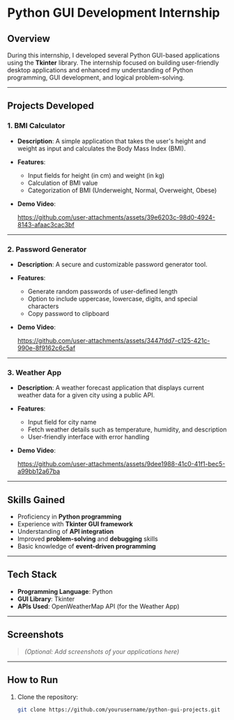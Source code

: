 # Python GUI Development Internship

## Overview

During this internship, I developed several Python GUI-based applications using the **Tkinter** library. The internship focused on building user-friendly desktop applications and enhanced my understanding of Python programming, GUI development, and logical problem-solving.

---

## Projects Developed

### 1. **BMI Calculator**
- **Description**: A simple application that takes the user's height and weight as input and calculates the Body Mass Index (BMI).
- **Features**:
  - Input fields for height (in cm) and weight (in kg)
  - Calculation of BMI value
  - Categorization of BMI (Underweight, Normal, Overweight, Obese)
- **Demo Video**:

  https://github.com/user-attachments/assets/39e6203c-98d0-4924-8143-afaac3cac3bf
---

### 2. **Password Generator**
- **Description**: A secure and customizable password generator tool.
- **Features**:
  - Generate random passwords of user-defined length
  - Option to include uppercase, lowercase, digits, and special characters
  - Copy password to clipboard
- **Demo Video**:

  https://github.com/user-attachments/assets/3447fdd7-c125-421c-990e-8f9162c6c5af
---

### 3. **Weather App**
- **Description**: A weather forecast application that displays current weather data for a given city using a public API.
- **Features**:
  - Input field for city name
  - Fetch weather details such as temperature, humidity, and description
  - User-friendly interface with error handling
- **Demo Video**:

  https://github.com/user-attachments/assets/9dee1988-41c0-41f1-bec5-a99bb12a67ba
---
## Skills Gained

- Proficiency in **Python programming**
- Experience with **Tkinter GUI framework**
- Understanding of **API integration**
- Improved **problem-solving** and **debugging** skills
- Basic knowledge of **event-driven programming**

---

## Tech Stack

- **Programming Language**: Python
- **GUI Library**: Tkinter
- **APIs Used**: OpenWeatherMap API (for the Weather App)

---

## Screenshots

> *(Optional: Add screenshots of your applications here)*

---

## How to Run

1. Clone the repository:
   ```bash
   git clone https://github.com/yourusername/python-gui-projects.git
